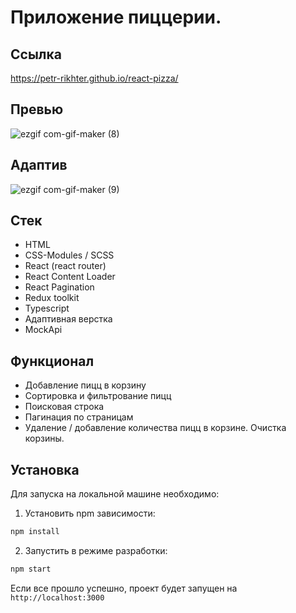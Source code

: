 # Приложение пиццерии.

## Ссылка

https://petr-rikhter.github.io/react-pizza/

## Превью

![ezgif com-gif-maker (8)](https://user-images.githubusercontent.com/105044705/209447847-9740f3a0-b3a6-4e59-9b68-61760e5aa3f9.gif)

## Адаптив

![ezgif com-gif-maker (9)](https://user-images.githubusercontent.com/105044705/209447849-411f7e94-8e6e-48cc-ad1f-c3197c83bec8.gif)

## Стек

- HTML
- CSS-Modules / SCSS
- React (react router)
- React Content Loader
- React Pagination
- Redux toolkit
- Typescript 
- Адаптивная верстка
- MockApi

## Функционал

- Добавление пицц в корзину
- Сортировка и фильтрование пицц
- Поисковая строка
- Пагинация по страницам 
- Удаление / добавление количества пицц в корзине. Очистка корзины.

## Установка

Для запуска на локальной машине необходимо:</br>

1. Установить npm зависимости:</br>

```sh
npm install
```

2. Запустить в режиме разработки:</br>

```sh
npm start
```

Если все прошло успешно, проект будет запущен на `http://localhost:3000`

